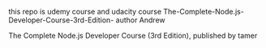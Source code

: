this repo is 
udemy course and udacity course
The-Complete-Node.js-Developer-Course-3rd-Edition-
author Andrew

The Complete Node.js Developer Course (3rd Edition), published by tamer